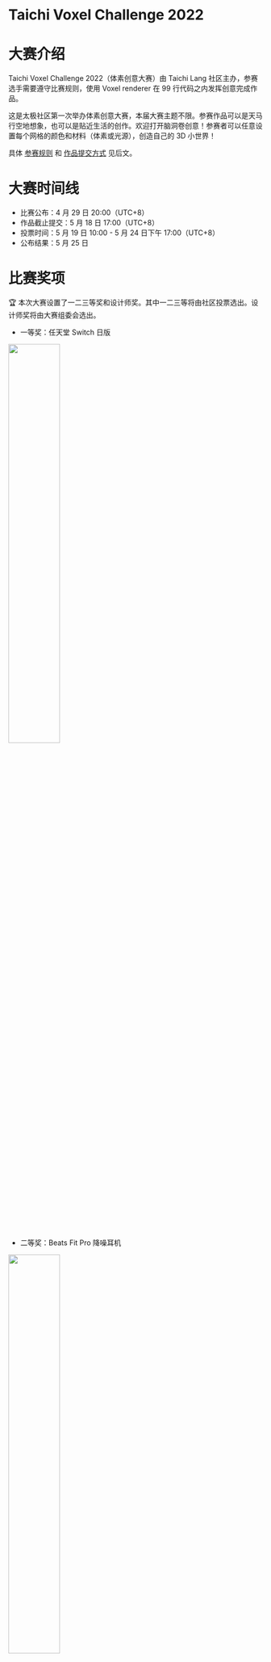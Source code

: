# Taichi Voxel Challenge 2022

# 大赛介绍

Taichi Voxel Challenge 2022（体素创意大赛）由 Taichi Lang 社区主办，参赛选手需要遵守比赛规则，使用 Voxel renderer 在 99 行代码之内发挥创意完成作品。

这是太极社区第一次举办体素创意大赛，本届大赛主题不限。参赛作品可以是天马行空地想象，也可以是贴近生活的创作。欢迎打开脑洞卷创意！参赛者可以任意设置每个网格的颜色和材料（体素或光源），创造自己的 3D 小世界！

具体 [参赛规则](#参赛指南) 和 [作品提交方式](#作品提交) 见后文。

# 大赛时间线

- 比赛公布：4 月 29 日 20:00（UTC+8）
- 作品截止提交：5 月 18 日 17:00（UTC+8）
- 投票时间：5 月 19 日 10:00 - 5 月 24 日下午 17:00（UTC+8）
- 公布结果：5 月 25 日

# 比赛奖项

🏆 本次大赛设置了一二三等奖和设计师奖。其中一二三等将由社区投票选出。设计师奖将由大赛组委会选出。

- 一等奖：任天堂 Switch 日版

<img src="../media/switch.jpeg" width="45%"></img>

- 二等奖：Beats Fit Pro 降噪耳机

<img src="../media/beats.jpeg" width="45%"></img>

- 三等奖 X 2：乐高玩具

<img src="../media/first.png" width="20%"></img> <img src="../media/second.png" width="20%"></img> 

- 设计师奖：大赛组委会将根据投稿，选出适合做成周边的 5 个作品。每位获奖选手将收获一件印有自己作品图案的定制帆布包。

  <img src="../media/canvas.png" width="50%"></img>

⭐️ 所有参赛者投稿成功即可获得 Voxel Challenge 周边礼包！礼包内容为 Voxel Challenge 定制 T-shirt 和口罩。

<img src="../media/tshirt.png" width="50%"></img><img src="../media/mask.png" width="50%"></img>

**特别福利：**

- 投稿人大赛期间在社交媒体平台（朋友圈、推特等）发布带 #voxelchallenge tag 的推文，并@TaichiGraphics 截图发给@开发者小助手，即可额外获得自己作品定制的明信片。
- 赛中或赛后发布作品相关文章即可获得 Taichi 水杯一个。

<img src="../media/cup.png" width="20%"></img><img src="../media/postcard.jpeg" width="40%"></img>

# 参赛指南

## 作品提交

- 建议提交作品的小伙伴先加入 [Slack Channel](#slack) 或 [微信群](#微信群) 及时获取大赛相关信息～
- 记得将 Taichi 升级到 v1.0 版本，才可顺利使用 voxel renderer 哦

- 提交内容：
  - 包含作品名称 + repo 链接 + 作品效果截图。
  - 作品 repo：使用 "use this template"从给定的 [Template repo](https://github.com/taichi-dev/voxel-challenge/) 中复制出自己的新 repo 并公开 ，在此基础上形成作品 repo，需要包含源代码 main.py 文件、README.md 文件。
  - 作品代码：请将自己的作品代码，填充到作品 repo 的 main.py 文件。
  - 作品效果截图：作品截图请放在 README.md 的 Demo 标题下，图片格式尺寸统一为 1280 x 720
- 提交位置：请在指定 [issue](https://github.com/taichi-dev/voxel-challenge/issues/11) 中，留言作品仓库  Repo 链接 + 作品截图，如图所示。

  <img src="../media/submit.png" width="50%"></img>

**注：如投稿人提交多个作品，请分开留言。**

- Template Repo 链接：https://github.com/taichi-dev/voxel-challenge/
- 作品提交 Issue 链接：https://github.com/taichi-dev/voxel-challenge/issues/11

## 参赛规则

- 每个参赛者拥有 128x128x128 的网格。每个网格大小是 1/64。
  - 也就是说整个网格的 x, y, z 坐标范围是 [-1, 1]。
  - 注意网格的下标的每个维度从 -64 开始，一直到 63 结束。
- 只能修改 main.py，总代码不超过 99 行，每一行宽度不能超过 120 个字符。
- 除了 **scene、taichi、taichi.math** 以外不能 import 别的包，不能使用文件 IO，也不能创建新的 field。
- 可以移动相机以后按 P 键来截图，截图位于 `screenshots` 目录下。
- 提交作品需要是截图原图，不能使用 Photoshop 等图片处理工具。
- 本比赛只能使用以下 5 个 API：

```Python
scene = Scene(voxel_edges=0.06, exposure=3)
# voxel_edges: 每个像素描边的宽度，可以为 0；
# exposure: 曝光值，防止画面过暗或者过亮

scene.set_voxel(idx, mat, color)
# 其中 mat（材料） 有两种选择:
# 0 代表体素不存在（可用于删除）
# 1 代表实心体素
# 2 代表光源
# 
# color 是一个范围在 0~1 的 3D 向量，如 vec3(0.2, 0.3, 0.9)
mat, color = scene.get_voxel(idx)

# 获取体素 idx 的材质和颜色

scene.set_floor(height=0, color=(r, g, b))
# 设置地板的高度和颜色

Scene.set_directional_light(direction, direction_noise, color)
# 加入一个方向光源, 见 example4.py
# 注意 direction 是迎向光源的方向

scene.set_background_color(color)
# 设置天空颜色
```

`color` 参数中的 r, g, b 均为 0.0 到 1.0 之间的实数，存储时会转换成 uint8 格式 (0~255)。

为了方便参赛者，三维坐标 `idx` 的输入可以是浮点数。比如，`(3.5, 10.9, 20.2)` 会被四舍五入到 `(4, 11, 20)`。`idx` 的有效范围区间是 `[-64, 64)`x `[-64, 64)` x `[-64, 64)`。超出此范围会导致未定义的行为。

坐标轴如下:

![img](../media/axis.png)

- 参赛作品必须符合社区行为规范 [COC](https://github.com/taichi-dev/taichi/blob/master/CODE_OF_CONDUCT.md)。不得包含政治、血腥暴力、成人内容、仇恨言论等违反适用法律、法规、政策、社会道德准则的内容。组委会有权拒绝其所认定可能存在前述情形的作品参赛。

- 参赛作品必须公开源代码且为作者原创，无知识产权争议。若参赛作品涉嫌抄袭或侵犯他人知识产权的情形，一律取消评奖资格，并由侵权方承担全部相关责任。

- 投稿参与本次比赛即代表作者在全世界范围内无偿、不可撤销地授权大赛主办方在主办方指定的境内外媒体平台使用投稿人的作品为 Voxel Challenge 宣传。主办方发表的内容将注明投稿人信息。

- 主办方保留对本次比赛的全部解释权。

## 大赛评选

### 投票时间

一二三等奖作品投票将在投稿截止后开始。投票时间为 5 月 19 日 10:00 - 5 月 24 日下午 17:00（UTC+8）

### 投票方式

所有人都可以在作品提交的 issue comment 中对喜爱的作品做出 reaction。GitHub 中共有 8 个 Reaction 可选。

  <img src="../media/emoji.png" width="50%"></img>

为了最大程度保证公平，具体哪一个 reaction 为有效计数将由组委会在投票开始后（5 月 19 日 10:00 UTC+8）公布。作品提交的 issue 和 Slack 群中也会同步告知。

投票截止后将计算出票数最高的三个作品成为一二三等奖。

**注：太极图形的员工不参与一二三等奖的评选**

## 其他相关参考资料见 [此文档](reference-zh_cn.md)

# 联系方式

为了更好地服务每位选手，及时解决大家在参赛过程中遇到的问题、同步比赛相关信息，欢迎大家加入比赛微信群或 Slack channel。

## 微信群

（如二维码失效，请在微信公众号太极图形中回复“创意大赛”获得最新入群码）

  <img src="../media/wechat.jpeg" width="30%"></img>

## Slack

点击 [Taichi Community workspace](https://join.slack.com/t/taichicommunity/shared_invite/zt-14ic8j6no-Fd~wKNpfskXLfqDr58Tddg) 接受邀请，并找到 [#voxel-challenge](https://taichicommunity.slack.com/archives/C03CWPT7AUR) 加入即可。

# Q&A（持续更新）

Q：已经提交了作品还可以修改么？

A：在截止投稿前都可以对作品进行修改和优化以达到最好的效果，如作品有更新请将最新的截图替换至提交的作品处。

Q：一个人可以投稿多个作品么？

A：当然可以~ 多个作品的代码可以分别以作品名.py 的格式放在作品 Repo 中。提交至 issue 中时请分不同的 comment 留言~

Q：大赛作品相关的博客投稿怎么发布呢？

A：博客可以发布在知乎、掘金等公开平台或自己的博客账号下，将链接发送给组委会即可。

Q：如何知道自己的作品是否入围奖项？

A：请各位投稿人加入微信群或 Slack 及时获取最新的大赛相关信息。
